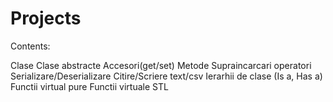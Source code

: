 # Projects
Contents:<break>
  
  Clase
  Clase abstracte
  Accesori(get/set)
  Metode
  Supraincarcari operatori
  Serializare/Deserializare
  Citire/Scriere text/csv
  Ierarhii de clase (Is a, Has a)
  Functii virtual pure
  Functii virtuale
  STL
